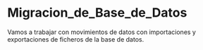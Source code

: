 # Migracion_de_Base_de_Datos
Vamos a trabajar con movimientos de datos con importaciones y exportaciones de ficheros de la base de datos. 
